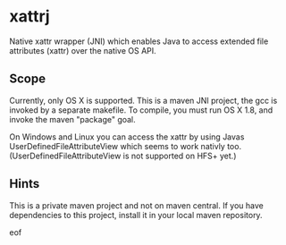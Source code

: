 xattrj
=========

Native xattr wrapper (JNI) which enables Java to access extended file attributes (xattr) over the native OS API.


Scope
-----
Currently, only OS X is supported. This is a maven JNI project, the gcc is invoked by a separate makefile.
To compile, you must run OS X 1.8, and invoke the maven "package" goal.

On Windows and Linux you can access the xattr by using Javas UserDefinedFileAttributeView which seems to work nativly too. (UserDefinedFileAttributeView is not supported on HFS+ yet.)


Hints
-----
This is a private maven project and not on maven central. 
If you have dependencies to this project, install it in your local maven repository.

eof